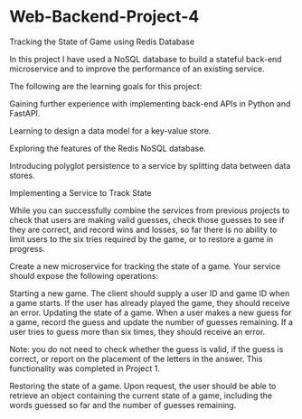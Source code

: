 # Web-Backend-Project-4
Tracking the State of Game using Redis Database

In this project I have used a NoSQL database to build a stateful back-end microservice and to improve the performance of an existing service.

The following are the learning goals for this project:

Gaining further experience with implementing back-end APIs in Python and FastAPI.

Learning to design a data model for a key-value store.

Exploring the features of the Redis NoSQL database.

Introducing polyglot persistence to a service by splitting data between data stores.


Implementing a Service to Track State

While you can successfully combine the services from previous projects to check that users are making valid guesses, check those guesses to see if they are correct,
and record wins and losses, so far there is no ability to limit users to the six tries required by the game, or to restore a game in progress.

Create a new microservice for tracking the state of a game. Your service should expose the following operations:

Starting a new game. The client should supply a user ID and game ID when a game starts. If the user has already played the game, they should receive an error.
Updating the state of a game. When a user makes a new guess for a game, record the guess and update the number of guesses remaining. 
If a user tries to guess more than six times, they should receive an error.

Note: you do not need to check whether the guess is valid, if the guess is correct, or report on the placement of the letters in the answer. This functionality was completed in Project 1.

Restoring the state of a game. Upon request, the user should be able to retrieve an object containing the current state of a game, including the words guessed so far and the number of guesses remaining.


